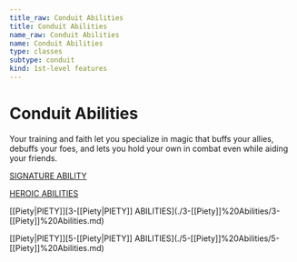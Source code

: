 ```yaml
---
title_raw: Conduit Abilities
title: Conduit Abilities
name_raw: Conduit Abilities
name: Conduit Abilities
type: classes
subtype: conduit
kind: 1st-level features
---
```


# Conduit Abilities

Your training and faith let you specialize in magic that buffs your allies, debuffs your foes, and lets you hold your own in combat even while aiding your friends.

[SIGNATURE ABILITY](./Signature%20Ability/Signature%20Ability.md)

[HEROIC ABILITIES](./Heroic%20Abilities.md)

[[Piety|PIETY]]\[3-[[Piety|PIETY]] ABILITIES\](./3-[[Piety]]%20Abilities/3-[[Piety]]%20Abilities.md)

[[Piety|PIETY]]\[5-[[Piety|PIETY]] ABILITIES\](./5-[[Piety]]%20Abilities/5-[[Piety]]%20Abilities.md)
